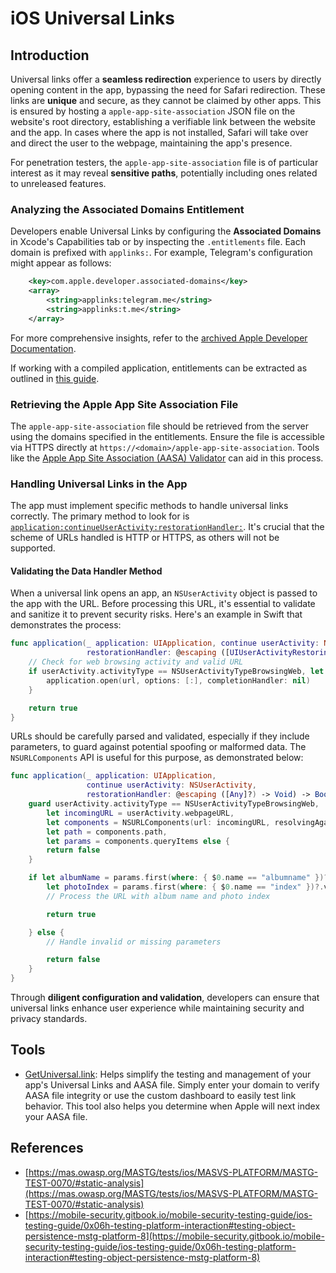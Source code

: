 # iOS Universal Links







## Introduction

Universal links offer a **seamless redirection** experience to users by directly opening content in the app, bypassing the need for Safari redirection. These links are **unique** and secure, as they cannot be claimed by other apps. This is ensured by hosting a `apple-app-site-association` JSON file on the website's root directory, establishing a verifiable link between the website and the app. In cases where the app is not installed, Safari will take over and direct the user to the webpage, maintaining the app's presence.

For penetration testers, the `apple-app-site-association` file is of particular interest as it may reveal **sensitive paths**, potentially including ones related to unreleased features.

### **Analyzing the Associated Domains Entitlement**

Developers enable Universal Links by configuring the **Associated Domains** in Xcode's Capabilities tab or by inspecting the `.entitlements` file. Each domain is prefixed with `applinks:`. For example, Telegram's configuration might appear as follows:

```xml
    <key>com.apple.developer.associated-domains</key>
    <array>
        <string>applinks:telegram.me</string>
        <string>applinks:t.me</string>
    </array>
```

For more comprehensive insights, refer to the [archived Apple Developer Documentation](https://developer.apple.com/library/archive/documentation/General/Conceptual/AppSearch/UniversalLinks.html#//apple_ref/doc/uid/TP40016308-CH12-SW2).

If working with a compiled application, entitlements can be extracted as outlined in [this guide](extracting-entitlements-from-compiled-application.md).

### **Retrieving the Apple App Site Association File**

The `apple-app-site-association` file should be retrieved from the server using the domains specified in the entitlements. Ensure the file is accessible via HTTPS directly at `https://<domain>/apple-app-site-association`. Tools like the [Apple App Site Association (AASA) Validator](https://branch.io/resources/aasa-validator/) can aid in this process.

### **Handling Universal Links in the App**

The app must implement specific methods to handle universal links correctly. The primary method to look for is [`application:continueUserActivity:restorationHandler:`](https://developer.apple.com/documentation/uikit/uiapplicationdelegate/1623072-application). It's crucial that the scheme of URLs handled is HTTP or HTTPS, as others will not be supported.

#### **Validating the Data Handler Method**

When a universal link opens an app, an `NSUserActivity` object is passed to the app with the URL. Before processing this URL, it's essential to validate and sanitize it to prevent security risks. Here's an example in Swift that demonstrates the process:

```swift
func application(_ application: UIApplication, continue userActivity: NSUserActivity,
                 restorationHandler: @escaping ([UIUserActivityRestoring]?) -> Void) -> Bool {
    // Check for web browsing activity and valid URL
    if userActivity.activityType == NSUserActivityTypeBrowsingWeb, let url = userActivity.webpageURL {
        application.open(url, options: [:], completionHandler: nil)
    }

    return true
}
```

URLs should be carefully parsed and validated, especially if they include parameters, to guard against potential spoofing or malformed data. The `NSURLComponents` API is useful for this purpose, as demonstrated below:

```swift
func application(_ application: UIApplication,
                 continue userActivity: NSUserActivity,
                 restorationHandler: @escaping ([Any]?) -> Void) -> Bool {
    guard userActivity.activityType == NSUserActivityTypeBrowsingWeb,
        let incomingURL = userActivity.webpageURL,
        let components = NSURLComponents(url: incomingURL, resolvingAgainstBaseURL: true),
        let path = components.path,
        let params = components.queryItems else {
        return false
    }

    if let albumName = params.first(where: { $0.name == "albumname" })?.value,
        let photoIndex = params.first(where: { $0.name == "index" })?.value {
        // Process the URL with album name and photo index

        return true

    } else {
        // Handle invalid or missing parameters

        return false
    }
}
```

Through **diligent configuration and validation**, developers can ensure that universal links enhance user experience while maintaining security and privacy standards.


## Tools
* [GetUniversal.link](https://getuniversal.link/): Helps simplify the testing and management of your app's Universal Links and AASA file. Simply enter your domain to verify AASA file integrity or use the custom dashboard to easily test link behavior. This tool also helps you determine when Apple will next index your AASA file.
  
## References
* [https://mas.owasp.org/MASTG/tests/ios/MASVS-PLATFORM/MASTG-TEST-0070/#static-analysis](https://mas.owasp.org/MASTG/tests/ios/MASVS-PLATFORM/MASTG-TEST-0070/#static-analysis)
* [https://mobile-security.gitbook.io/mobile-security-testing-guide/ios-testing-guide/0x06h-testing-platform-interaction#testing-object-persistence-mstg-platform-8](https://mobile-security.gitbook.io/mobile-security-testing-guide/ios-testing-guide/0x06h-testing-platform-interaction#testing-object-persistence-mstg-platform-8)









